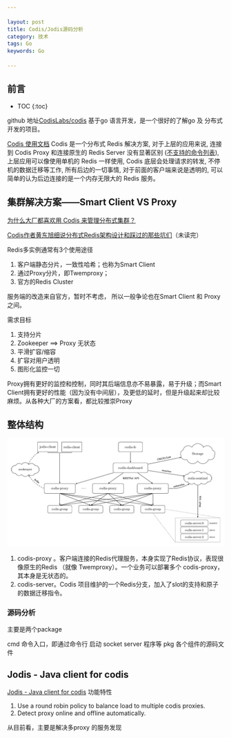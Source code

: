 ```yaml
---

layout: post
title: Codis/Jodis源码分析
category: 技术
tags: Go
keywords: Go

---
```


## 前言

* TOC
{:toc}

github 地址[CodisLabs/codis](https://github.com/CodisLabs/codis) 基于go 语言开发，是一个很好的了解go 及 分布式开发的项目。

[Codis 使用文档](https://github.com/CodisLabs/codis/blob/release3.2/doc/tutorial_zh.md)
Codis 是一个分布式 Redis 解决方案, 对于上层的应用来说, 连接到 Codis Proxy 和连接原生的 Redis Server 没有显著区别 ([不支持的命令列表](https://github.com/CodisLabs/codis/blob/release3.2/doc/unsupported_cmds.md)), 上层应用可以像使用单机的 Redis 一样使用, Codis 底层会处理请求的转发, 不停机的数据迁移等工作, 所有后边的一切事情, 对于前面的客户端来说是透明的, 可以简单的认为后边连接的是一个内存无限大的 Redis 服务。

## 集群解决方案——Smart Client VS Proxy

[为什么大厂都喜欢用 Codis 来管理分布式集群？](https://juejin.im/post/5c132b076fb9a04a08218eef)

[Codis作者黄东旭细说分布式Redis架构设计和踩过的那些坑们](https://my.oschina.net/u/658658/blog/500499)（未读完）

Redis多实例通常有3个使用途径

1. 客户端静态分片，一致性哈希；也称为Smart Client
2. 通过Proxy分片，即Twemproxy；
3. 官方的Redis Cluster

服务端的改造来自官方，暂时不考虑， 所以一般争论也在Smart Client 和 Proxy 之间。

需求目标

1. 支持分片
2. Zookeeper ==> Proxy 无状态
3. 平滑扩容/缩容
4. 扩容对用户透明
5. 图形化监控一切

Proxy拥有更好的监控和控制，同时其后端信息亦不易暴露，易于升级；而Smart Client拥有更好的性能（因为没有中间层），及更低的延时，但是升级起来却比较麻烦。从各种大厂的方案看，都比较推崇Proxy

## 整体结构

![](/public/upload/go/codis_architecture.png)

1. codis-proxy 。客户端连接的Redis代理服务，本身实现了Redis协议，表现很像原生的Redis （就像 Twemproxy）。一个业务可以部署多个 codis-proxy，其本身是无状态的。
2. codis-server。Codis 项目维护的一个Redis分支，加入了slot的支持和原子的数据迁移指令。

### 源码分析

主要是两个package

cmd 命令入口，即通过命令行 启动 socket server 程序等
pkg 各个组件的源码文件

## Jodis - Java client for codis

[Jodis - Java client for codis](https://github.com/CodisLabs/jodis) 功能特性

1. Use a round robin policy to balance load to multiple codis proxies.
2. Detect proxy online and offline automatically.

从目前看，主要是解决多proxy 的服务发现




